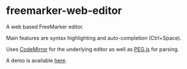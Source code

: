 freemarker-web-editor
=====================

A web based FreeMarker editor.

Main features are syntax highlighting and auto-completion (Ctrl+Space).


Uses [CodeMirror](http://codemirror.net/) for the underlying editor as well as [PEG.js](http://pegjs.majda.cz) for parsing.


A demo is available [here](fm-editor.html).

